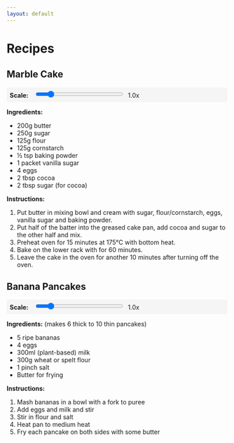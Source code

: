 ```yaml
---
layout: default
---
```


# Recipes

## Marble Cake

<div class="recipe-controls">
    <label for="marble-scale">Scale: </label>
    <input type="range" id="marble-scale" min="0.5" max="4" step="0.1" value="1">
    <span id="marble-scale-value">1.0x</span>
</div>

**Ingredients:**
- <span data-base="200" data-unit="g" data-roundto="25">200g</span> butter
- <span data-base="250" data-unit="g" data-roundto="25">250g</span> sugar
- <span data-base="125" data-unit="g" data-roundto="25">125g</span> flour
- <span data-base="125" data-unit="g" data-roundto="25">125g</span> cornstarch
- <span data-base="0.5" data-unit="tsp" data-unit-plural="tsp" data-roundto="0.25">½ tsp</span> baking powder
- <span data-base="1" data-unit="packet" data-unit-plural="packets" data-roundto="0.5">1 packet</span> vanilla sugar
- <span data-base="4" data-unit="egg" data-unit-plural="eggs" data-roundto="1">4 eggs</span>
- <span data-base="2" data-unit="tbsp" data-unit-plural="tbsp" data-roundto="0.5">2 tbsp</span> cocoa
- <span data-base="2" data-unit="tbsp" data-unit-plural="tbsp" data-roundto="0.5">2 tbsp</span> sugar (for cocoa)

**Instructions:**
1. Put butter in mixing bowl and cream with sugar, flour/cornstarch, eggs, vanilla sugar and baking powder.
2. Put half of the batter into the greased cake pan, add cocoa and sugar to the other half and mix.
3. Preheat oven for 15 minutes at 175°C with bottom heat.
4. Bake on the lower rack with for 60 minutes.
5. Leave the cake in the oven for another 10 minutes after turning off the oven.

## Banana Pancakes

<div class="recipe-controls">
   <label for="banana-scale">Scale: </label>
   <input type="range" id="banana-scale" min="0.5" max="4" step="0.1" value="1">
   <span id="banana-scale-value">1.0x</span>
</div>

**Ingredients:** (makes 6 thick to 10 thin pancakes)
- <span data-base="5" data-unit="banana" data-unit-plural="bananas" data-roundto="1">5 ripe bananas</span>
- <span data-base="4" data-unit="egg" data-unit-plural="eggs" data-roundto="1">4 eggs</span>
- <span data-base="300" data-unit="ml" data-roundto="25">300ml</span> (plant-based) milk
- <span data-base="300" data-unit="g" data-roundto="25">300g</span> wheat or spelt flour
- <span data-base="1" data-unit="pinch" data-unit-plural="pinches" data-roundto="1">1 pinch</span> salt
- Butter for frying

**Instructions:**
1. Mash bananas in a bowl with a fork to puree
2. Add eggs and milk and stir
3. Stir in flour and salt
4. Heat pan to medium heat
5. Fry each pancake on both sides with some butter

<style>
.recipe-controls {
    margin: 1em 0;
    padding: 0.5em;
    background: #f5f5f5;
    border-radius: 4px;
}

.recipe-controls label {
    font-weight: bold;
    margin-right: 0.5em;
}

.recipe-controls input[type="range"] {
    margin: 0 0.5em;
    width: 200px;
}
</style>

<script>
function roundToNearest25(value) {
    return Math.round(value / 25) * 25;
}

function roundToInteger(value) {
    return Math.round(value);
}

function roundToHalf(value) {
    return Math.round(value * 2) / 2;
}

function updateIngredient(element, scale) {
    const base = parseFloat(element.dataset.base);
    const unit = element.dataset.unit;
    const unitPlural = element.dataset.unitPlural;
    const roundTo = parseFloat(element.dataset.roundto);

    let scaledValue = base * scale;
    let displayValue = Math.round(scaledValue / roundTo) * roundTo;

    let displayText;
    const fractionalPart = displayValue % 1;
    const wholePart = Math.floor(displayValue);

    if (Math.abs(fractionalPart - 0.25) < 0.001) {
        displayText = wholePart === 0 ? "¼" : wholePart + "¼";
    } else if (Math.abs(fractionalPart - 0.5) < 0.001) {
        displayText = wholePart === 0 ? "½" : wholePart + "½";
    } else if (Math.abs(fractionalPart - 0.75) < 0.001) {
        displayText = wholePart === 0 ? "¾" : wholePart + "¾";
    } else {
        displayText = displayValue.toString();
    }

    let finalUnit = unit;
    if (unitPlural && displayValue !== 1) {
        finalUnit = unitPlural;
    }

    if (unit === 'g' || unit === 'ml') {
        element.textContent = displayText + finalUnit;
    } else {
        element.textContent = displayText + ' ' + finalUnit;
    }
}

function setupRecipeScaling(scaleId, valueId, recipeSelector) {
    const slider = document.getElementById(scaleId);
    const valueDisplay = document.getElementById(valueId);

    slider.addEventListener('input', function() {
        const scale = parseFloat(this.value);
        valueDisplay.textContent = scale.toFixed(1) + 'x';

        const ingredients = document.querySelectorAll(recipeSelector + ' [data-base]');
        ingredients.forEach(ingredient => {
            updateIngredient(ingredient, scale);
        });
    });
}

document.addEventListener('DOMContentLoaded', function() {
    setupRecipeScaling('marble-scale', 'marble-scale-value', 'h2:nth-of-type(1) ~ *');
    setupRecipeScaling('banana-scale', 'banana-scale-value', 'h2:nth-of-type(2) ~ *');
});
</script>
